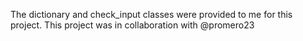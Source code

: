 The dictionary and check_input classes were provided to me for this project. This project was in collaboration with @promero23
